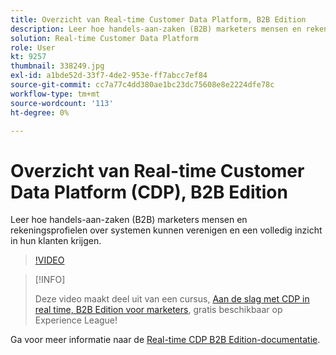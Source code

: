 ```yaml
---
title: Overzicht van Real-time Customer Data Platform, B2B Edition
description: Leer hoe handels-aan-zaken (B2B) marketers mensen en rekeningsprofielen over systemen kunnen verenigen en een volledig inzicht in hun klanten krijgen.
solution: Real-time Customer Data Platform
role: User
kt: 9257
thumbnail: 338249.jpg
exl-id: a1bde52d-33f7-4de2-953e-ff7abcc7ef84
source-git-commit: cc7a77c4dd380ae1bc23dc75608e8e2224dfe78c
workflow-type: tm+mt
source-wordcount: '113'
ht-degree: 0%

---
```


# Overzicht van Real-time Customer Data Platform (CDP), B2B Edition

Leer hoe handels-aan-zaken (B2B) marketers mensen en rekeningsprofielen over systemen kunnen verenigen en een volledig inzicht in hun klanten krijgen.

>[!VIDEO](https://video.tv.adobe.com/v/338249?quality=12&learn=on)

>[!INFO]
>
> Deze video maakt deel uit van een cursus, [Aan de slag met CDP in real time, B2B Edition voor marketers](https://experienceleague.adobe.com/?recommended=ExperiencePlatform-U-1-2021.rtcdp.b2b), gratis beschikbaar op Experience League!

Ga voor meer informatie naar de [Real-time CDP B2B Edition-documentatie](https://experienceleague.adobe.com/docs/experience-platform/rtcdp/b2b-overview.html).
